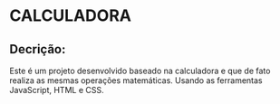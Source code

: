 # CALCULADORA

## Decrição:

Este é um projeto desenvolvido baseado na calculadora e que de fato realiza as mesmas operações matemáticas. Usando as ferramentas JavaScript, HTML e CSS.
